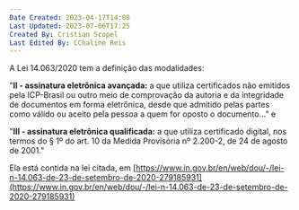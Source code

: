 ```yaml
---
Date Created: 2023-04-17T14:08
Last Updated: 2023-07-06T17:25
Created By: Cristian Scopel
Last Edited By: CChaline Reis
---
```

A Lei 14.063/2020 tem a definição das modalidades:

"**II - assinatura eletrônica avançada:** a que utiliza certificados não emitidos pela ICP-Brasil ou outro meio de comprovação da autoria e da integridade de documentos em forma eletrônica, desde que admitido pelas partes como válido ou aceito pela pessoa a quem for oposto o documento..." e

"**III - assinatura eletrônica qualificada:** a que utiliza certificado digital, nos termos do § 1º do art. 10 da Medida Provisória nº 2.200-2, de 24 de agosto de 2001."

Ela está contida na lei citada, em [https://www.in.gov.br/en/web/dou/-/lei-n-14.063-de-23-de-setembro-de-2020-279185931](https://www.in.gov.br/en/web/dou/-/lei-n-14.063-de-23-de-setembro-de-2020-279185931)